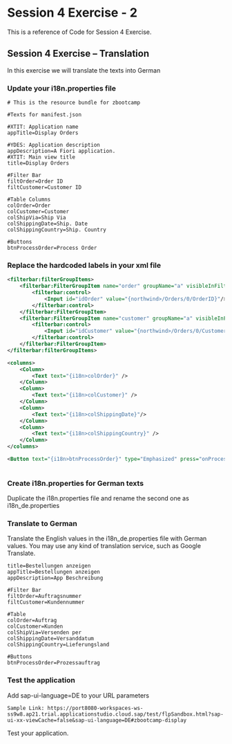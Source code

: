 # Session 4 Exercise - 2
This is a reference of Code for Session 4 Exercise.

## Session 4 Exercise – Translation
In this exercise we will translate the texts into German

### Update your i18n.properties file 

```csv
# This is the resource bundle for zbootcamp

#Texts for manifest.json

#XTIT: Application name
appTitle=Display Orders

#YDES: Application description
appDescription=A Fiori application.
#XTIT: Main view title
title=Display Orders

#Filter Bar
filtOrder=Order ID
filtCustomer=Customer ID

#Table Columns
colOrder=Order 
colCustomer=Customer
colShipVia=Ship Via
colShippingDate=Ship. Date
colShippingCountry=Ship. Country

#Buttons
btnProcessOrder=Process Order

```

### Replace the hardcoded labels in your xml file

```xml
<filterbar:filterGroupItems>
    <filterbar:FilterGroupItem name="order" groupName="a" visibleInFilterBar="true" label="{i18n>filtOrder}">
        <filterbar:control>
            <Input id="idOrder" value="{northwind>/Orders/0/OrderID}"/>
        </filterbar:control>
    </filterbar:FilterGroupItem>
    <filterbar:FilterGroupItem name="customer" groupName="a" visibleInFilterBar="true" label="{i18n>filtCustomer}">
        <filterbar:control>
            <Input id="idCustomer" value="{northwind>/Orders/0/CustomerID}"/>
        </filterbar:control>
    </filterbar:FilterGroupItem>
</filterbar:filterGroupItems>        
```
```xml
<columns>
    <Column>
        <Text text="{i18n>colOrder}" />
    </Column>
    <Column>
        <Text text="{i18n>colCustomer}" />
    </Column>
    <Column>
        <Text text="{i18n>colShippingDate}"/>
    </Column>
    <Column>
        <Text text="{i18n>colShippingCountry}" />
    </Column>
</columns>
```
```xml
<Button text="{i18n>btnProcessOrder}" type="Emphasized" press="onProcessOrder"/>
                
```



### Create i18n.properties for German texts
Duplicate the i18n.properties file and rename the second one as i18n_de.properties

### Translate to German
Translate the English values in the i18n_de.properties file with German values. You may use any kind of translation service, such as Google Translate.

```csv
title=Bestellungen anzeigen
appTitle=Bestellungen anzeigen
appDescription=App Beschreibung

#Filter Bar
filtOrder=Auftragsnummer
filtCustomer=Kundennummer

#Table
colOrder=Auftrag 
colCustomer=Kunden
colShipVia=Versenden per
colShippingDate=Versanddatum
colShippingCountry=Lieferungsland

#Buttons
btnProcessOrder=Prozessauftrag
```

### Test the application
Add sap-ui-language=DE to your URL parameters
```csv
Sample Link: https://port8080-workspaces-ws-ss9w8.ap21.trial.applicationstudio.cloud.sap/test/flpSandbox.html?sap-ui-xx-viewCache=false&sap-ui-language=DE#zbootcamp-display
```
Test your application. 
